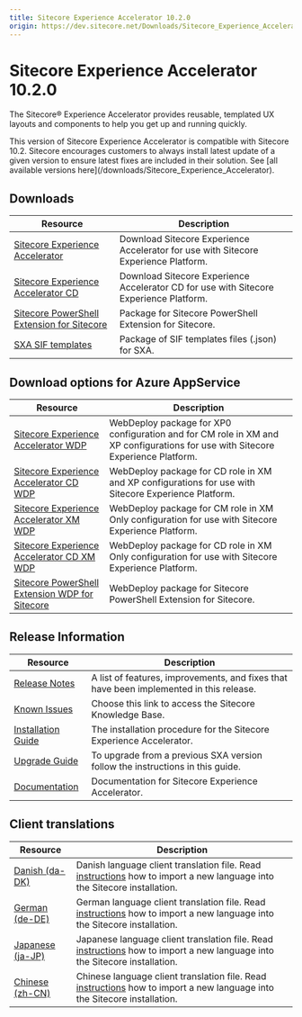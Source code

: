 ```yaml
---
title: Sitecore Experience Accelerator 10.2.0
origin: https://dev.sitecore.net/Downloads/Sitecore_Experience_Accelerator/10x/Sitecore_Experience_Accelerator_1020.aspx
---
```


# Sitecore Experience Accelerator 10.2.0

The Sitecore® Experience Accelerator provides reusable, templated UX layouts and components to help you get up and running quickly.

  <Alert variant='warning' mb={4}>
    <AlertIcon />
    This version of Sitecore Experience Accelerator is compatible with Sitecore 10.2.
  </Alert>
  
  <Alert variant='warning' mb={4}>
    <AlertIcon />
    Sitecore encourages customers to always install latest update of a given version to ensure latest fixes are included in their solution. See [all available versions here](/downloads/Sitecore_Experience_Accelerator).
  </Alert>
  

## Downloads

 | Resource | Description |
 | --- | --- |
 | [Sitecore Experience Accelerator](https://sitecoredev.azureedge.net/~/media/D0263710FE3442B1AD2D8B0F8D447A45.ashx?date=20211103T110843) | Download Sitecore Experience Accelerator for use with Sitecore Experience Platform. |
 | [Sitecore Experience Accelerator CD](https://sitecoredev.azureedge.net/~/media/0C317DA4ACB64FD3AF8DC9067D5145F0.ashx?date=20211103T111022) | Download Sitecore Experience Accelerator CD for use with Sitecore Experience Platform. |
 | [Sitecore PowerShell Extension for Sitecore](https://sitecoredev.azureedge.net/~/media/5414B1A50E7642D08276BD9BD1BA00C7.ashx?date=20211103T111022) | Package for Sitecore PowerShell Extension for Sitecore. |
 | [SXA SIF templates](https://sitecoredev.azureedge.net/~/media/E5331A7BAE3F48D09CECD49D237F6BD9.ashx?date=20211103T111022) | Package of SIF templates files (.json) for SXA. |

## Download options for Azure AppService

 | Resource | Description |
 | --- | --- |
 | [Sitecore Experience Accelerator WDP](https://sitecoredev.azureedge.net/~/media/30CC244B63DE4918B968A29E023CF9A5.ashx?date=20211103T111146) | WebDeploy package for XP0 configuration and for CM role in XM and XP configurations for use with Sitecore Experience Platform. |
 | [Sitecore Experience Accelerator CD WDP](https://sitecoredev.azureedge.net/~/media/EFB64BBF01CA4CC287AE9F35C6ABF7DC.ashx?date=20211103T111146) | WebDeploy package for CD role in XM and XP configurations for use with Sitecore Experience Platform. |
 | [Sitecore Experience Accelerator XM WDP](https://sitecoredev.azureedge.net/~/media/50705DA07660494C9712FF03CA702148.ashx?date=20211103T111147) | WebDeploy package for CM role in XM Only configuration for use with Sitecore Experience Platform. |
 | [Sitecore Experience Accelerator CD XM WDP](https://sitecoredev.azureedge.net/~/media/8DE6DE5D844148A2B3F4AC5724CB9221.ashx?date=20211103T111147) | WebDeploy package for CD role in XM Only configuration for use with Sitecore Experience Platform. |
 | [Sitecore PowerShell Extension WDP for Sitecore](https://sitecoredev.azureedge.net/~/media/D1EDF3410DA34E109CBACAFD424952EC.ashx?date=20211103T111147) | WebDeploy package for Sitecore PowerShell Extension for Sitecore. |

## Release Information

 | Resource | Description |
 | --- | --- |
 | [Release Notes](https://dev.sitecore.net:443/downloads/Sitecore%20Experience%20Accelerator/10x/Sitecore%20Experience%20Accelerator%201020/Release%20Notes) | A list of features, improvements, and fixes that have been implemented in this release. |
 | [Known Issues](https://kb.sitecore.net/articles/545609) | Choose this link to access the Sitecore Knowledge Base. |
 | [Installation Guide](https://sitecoredev.azureedge.net/~/media/92E5FE3BD76B46F89C13D8C563BF6451.ashx?date=20211105T144151) | The installation procedure for the Sitecore Experience Accelerator. |
 | [Upgrade Guide](https://sitecoredev.azureedge.net/~/media/C00EE764D4684D45996AF1DA98D4E9B0.ashx?date=20211103T163559) | To upgrade from a previous SXA version follow the instructions in this guide. |
 | [Documentation](https://doc.sitecore.com/developers/sxa/102/sitecore-experience-accelerator/en/index-en.html) | Documentation for Sitecore Experience Accelerator. |

## Client translations

 | Resource | Description |
 | --- | --- |
 | [Danish (da-DK)](https://sitecoredev.azureedge.net/~/media/C5032AA5025145D881A139D9D4852B18.ashx?date=20211124T110301) | Danish language client translation file. Read [instructions](https://doc.sitecore.com/xp/en/developers/sxa/102/sitecore-experience-accelerator/install-a-translation-file-for-sxa.html) how to import a new language into the Sitecore installation. |
 | [German (de-DE)](https://sitecoredev.azureedge.net/~/media/65DDE7704F9448E8A226E02AA3AF3313.ashx?date=20211124T110450) | German language client translation file. Read [instructions](https://doc.sitecore.com/xp/en/developers/sxa/102/sitecore-experience-accelerator/install-a-translation-file-for-sxa.html) how to import a new language into the Sitecore installation. |
 | [Japanese (ja-JP)](https://sitecoredev.azureedge.net/~/media/653565B92EE24EC690D5F4E60F527127.ashx?date=20211124T110556) | Japanese language client translation file. Read [instructions](https://doc.sitecore.com/xp/en/developers/sxa/102/sitecore-experience-accelerator/install-a-translation-file-for-sxa.html) how to import a new language into the Sitecore installation. |
 | [Chinese (zh-CN)](https://sitecoredev.azureedge.net/~/media/F492916C396D460DB11729C0B38F7787.ashx?date=20211124T110708) | Chinese language client translation file. Read [instructions](https://doc.sitecore.com/xp/en/developers/sxa/102/sitecore-experience-accelerator/install-a-translation-file-for-sxa.html) how to import a new language into the Sitecore installation. |